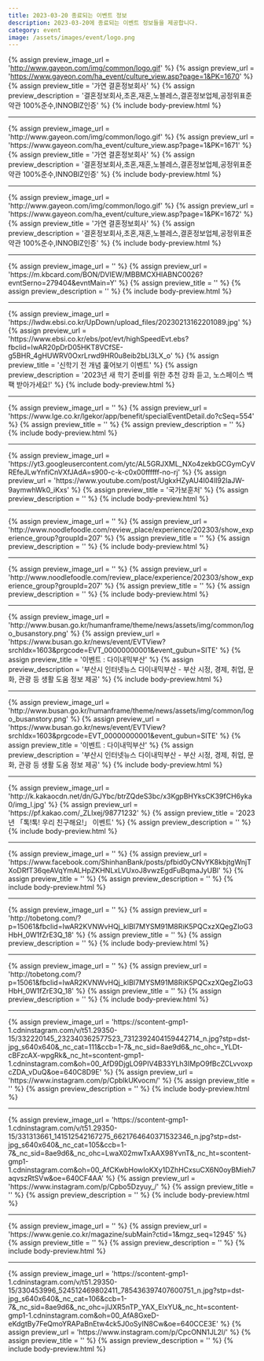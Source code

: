 ```yaml
---
title: 2023-03-20 종료되는 이벤트 정보
description: 2023-03-20에 종료되는 이벤트 정보들을 제공합니다.
category: event
image: /assets/images/event/logo.png
---
```

{% assign preview_image_url = 'http://www.gayeon.com/img/common/logo.gif' %}
{% assign preview_url = 'https://www.gayeon.com/ha_event/culture_view.asp?page=1&PK=1670' %}
{% assign preview_title = '가연 결혼정보회사' %}
{% assign preview_description = '결혼정보회사,초혼,재혼,노블레스,결혼정보업체,공정위표준약관 100%준수,INNOBIZ인증' %}
{% include body-preview.html %}
<hr>{% assign preview_image_url = 'http://www.gayeon.com/img/common/logo.gif' %}
{% assign preview_url = 'https://www.gayeon.com/ha_event/culture_view.asp?page=1&PK=1671' %}
{% assign preview_title = '가연 결혼정보회사' %}
{% assign preview_description = '결혼정보회사,초혼,재혼,노블레스,결혼정보업체,공정위표준약관 100%준수,INNOBIZ인증' %}
{% include body-preview.html %}
<hr>{% assign preview_image_url = 'http://www.gayeon.com/img/common/logo.gif' %}
{% assign preview_url = 'https://www.gayeon.com/ha_event/culture_view.asp?page=1&PK=1672' %}
{% assign preview_title = '가연 결혼정보회사' %}
{% assign preview_description = '결혼정보회사,초혼,재혼,노블레스,결혼정보업체,공정위표준약관 100%준수,INNOBIZ인증' %}
{% include body-preview.html %}
<hr>{% assign preview_image_url = '' %}
{% assign preview_url = 'https://m.kbcard.com/BON/DVIEW/MBBMCXHIABNC0026?evntSerno=279404&evntMain=Y' %}
{% assign preview_title = '' %}
{% assign preview_description = '' %}
{% include body-preview.html %}
<hr>{% assign preview_image_url = 'https://lwdw.ebsi.co.kr/UpDown/upload_files/20230213162201089.jpg' %}
{% assign preview_url = 'https://www.ebsi.co.kr/ebs/pot/evt/highSpeedEvt.ebs?fbclid=IwAR20pDrD05HKT8VCfSE-g5BHR_4gHUWRV0OxrLrwd9HR0u8eib2bLl3LX_o' %}
{% assign preview_title = '신학기 전 개념 훑어보기 이벤트' %}
{% assign preview_description = '2023년 새 학기 준비를 위한 추천 강좌 듣고, 노스페이스 백팩 받아가세요!' %}
{% include body-preview.html %}
<hr>{% assign preview_image_url = '' %}
{% assign preview_url = 'https://www.lge.co.kr/lgekor/app/benefit/specialEventDetail.do?cSeq=554' %}
{% assign preview_title = '' %}
{% assign preview_description = '' %}
{% include body-preview.html %}
<hr>{% assign preview_image_url = 'https://yt3.googleusercontent.com/ytc/AL5GRJXML_NXo4zekbGCGymCyVREfeJLwYnfiCnVXfJAdA=s900-c-k-c0x00ffffff-no-rj' %}
{% assign preview_url = 'https://www.youtube.com/post/UgkxHZyAU4I04lI92laJW-9aymwhWk0_iKxs' %}
{% assign preview_title = '국가보훈처' %}
{% assign preview_description = '' %}
{% include body-preview.html %}
<hr>{% assign preview_image_url = '' %}
{% assign preview_url = 'http://www.noodlefoodle.com/review_place/experience/202303/show_experience_group?groupId=207' %}
{% assign preview_title = '' %}
{% assign preview_description = '' %}
{% include body-preview.html %}
<hr>{% assign preview_image_url = '' %}
{% assign preview_url = 'http://www.noodlefoodle.com/review_place/experience/202303/show_experience_group?groupId=207' %}
{% assign preview_title = '' %}
{% assign preview_description = '' %}
{% include body-preview.html %}
<hr>{% assign preview_image_url = 'http://www.busan.go.kr/humanframe/theme/news/assets/img/common/logo_busanstory.png' %}
{% assign preview_url = 'https://www.busan.go.kr/news/event/EVTView?srchIdx=1603&prgcode=EVT_00000000001&event_gubun=SITE' %}
{% assign preview_title = '이벤트 : 다이내믹부산' %}
{% assign preview_description = '부산시 인터넷뉴스 다이내믹부산 - 부산 시정, 경제, 취업, 문화, 관광 등 생활 도움 정보 제공' %}
{% include body-preview.html %}
<hr>{% assign preview_image_url = 'http://www.busan.go.kr/humanframe/theme/news/assets/img/common/logo_busanstory.png' %}
{% assign preview_url = 'https://www.busan.go.kr/news/event/EVTView?srchIdx=1603&prgcode=EVT_00000000001&event_gubun=SITE' %}
{% assign preview_title = '이벤트 : 다이내믹부산' %}
{% assign preview_description = '부산시 인터넷뉴스 다이내믹부산 - 부산 시정, 경제, 취업, 문화, 관광 등 생활 도움 정보 제공' %}
{% include body-preview.html %}
<hr>{% assign preview_image_url = 'http://k.kakaocdn.net/dn/GJYbc/btrZQdeS3bc/x3KgpBHYksCK39fCH6yka0/img_l.jpg' %}
{% assign preview_url = 'https://pf.kakao.com/_ZLIxej/98771232' %}
{% assign preview_title = '2023년 「톡!톡! 우리 친구해요!」 이벤트' %}
{% assign preview_description = '' %}
{% include body-preview.html %}
<hr>{% assign preview_image_url = '' %}
{% assign preview_url = 'https://www.facebook.com/ShinhanBank/posts/pfbid0yCNvYK8kbjtgWnjTXoDRfT36qeAVqYmALHpZKHNLxLVUxoJ8vwzEgdFuBqmaJyUBl' %}
{% assign preview_title = '' %}
{% assign preview_description = '' %}
{% include body-preview.html %}
<hr>{% assign preview_image_url = '' %}
{% assign preview_url = 'http://tobetong.com/?p=15061&fbclid=IwAR2KVNWvHQj_klBI7MYSM91M8RiK5PQCxzXQegZIoG3HbH_0W1fZrE3Q_18' %}
{% assign preview_title = '' %}
{% assign preview_description = '' %}
{% include body-preview.html %}
<hr>{% assign preview_image_url = '' %}
{% assign preview_url = 'http://tobetong.com/?p=15061&fbclid=IwAR2KVNWvHQj_klBI7MYSM91M8RiK5PQCxzXQegZIoG3HbH_0W1fZrE3Q_18' %}
{% assign preview_title = '' %}
{% assign preview_description = '' %}
{% include body-preview.html %}
<hr>{% assign preview_image_url = 'https://scontent-gmp1-1.cdninstagram.com/v/t51.29350-15/332220145_232340362577523_7312392404159442714_n.jpg?stp=dst-jpg_s640x640&amp;_nc_cat=111&amp;ccb=1-7&amp;_nc_sid=8ae9d6&amp;_nc_ohc=_YLDt-cBFzcAX-wpgRk&amp;_nc_ht=scontent-gmp1-1.cdninstagram.com&amp;oh=00_AfD9DjgLO9PIV4B33YLh3IMpO9fBcZCLvvoxpcZDA_vDuQ&amp;oe=640C8D9E' %}
{% assign preview_url = 'https://www.instagram.com/p/CpblkUKvocm/' %}
{% assign preview_title = '' %}
{% assign preview_description = '' %}
{% include body-preview.html %}
<hr>{% assign preview_image_url = 'https://scontent-gmp1-1.cdninstagram.com/v/t51.29350-15/331313661_141512542167275_6621764640371532346_n.jpg?stp=dst-jpg_s640x640&amp;_nc_cat=105&amp;ccb=1-7&amp;_nc_sid=8ae9d6&amp;_nc_ohc=LwaX02mwTxAAX98YvnT&amp;_nc_ht=scontent-gmp1-1.cdninstagram.com&amp;oh=00_AfCKwbHowIoKXy1DZhHCxsuCX6N0oyBMieh7aqvszRtSVw&amp;oe=640CF4AA' %}
{% assign preview_url = 'https://www.instagram.com/p/Cpbo5Dzyuy_/' %}
{% assign preview_title = '' %}
{% assign preview_description = '' %}
{% include body-preview.html %}
<hr>{% assign preview_image_url = '' %}
{% assign preview_url = 'https://www.genie.co.kr/magazine/subMain?ctid=1&mgz_seq=12945' %}
{% assign preview_title = '' %}
{% assign preview_description = '' %}
{% include body-preview.html %}
<hr>{% assign preview_image_url = 'https://scontent-gmp1-1.cdninstagram.com/v/t51.29350-15/330453996_524512469802411_785436397407600751_n.jpg?stp=dst-jpg_s640x640&amp;_nc_cat=106&amp;ccb=1-7&amp;_nc_sid=8ae9d6&amp;_nc_ohc=jlJXR5nTP_YAX_ElxYU&amp;_nc_ht=scontent-gmp1-1.cdninstagram.com&amp;oh=00_AfA8GxeD-eKdgtBy7FeQmoYRAPaBnEtw4ck5J0oSyIN8Cw&amp;oe=640CCE3E' %}
{% assign preview_url = 'https://www.instagram.com/p/CpcONN1JL2l/' %}
{% assign preview_title = '' %}
{% assign preview_description = '' %}
{% include body-preview.html %}